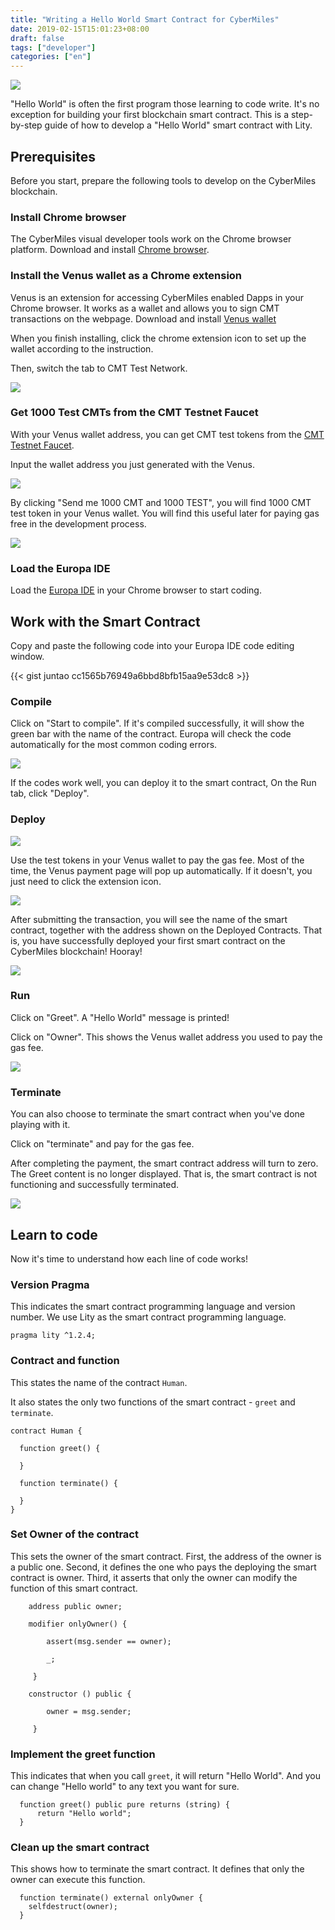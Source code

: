 ```yaml
---
title: "Writing a Hello World Smart Contract for CyberMiles"
date: 2019-02-15T15:01:23+08:00
draft: false
tags: ["developer"]
categories: ["en"]
---
```


![](/images/20190215-helloworld-01.png)

"Hello World" is often the first program those learning to code write. It's no exception for building your first blockchain smart contract. This is a step-by-step guide of how to develop a "Hello World" smart contract with Lity.

## Prerequisites

Before you start, prepare the following tools to develop on the CyberMiles blockchain.

### Install Chrome browser

The CyberMiles visual developer tools work on the Chrome browser platform. Download and install [Chrome browser](https://www.google.com/chrome/).

### Install the Venus wallet as a Chrome extension

Venus is an extension for accessing CyberMiles enabled Dapps in your Chrome browser. It works as a wallet and allows you to sign CMT transactions on the webpage. Download and install [Venus wallet](https://www.cybermiles.io/en-us/blockchain-infrastructure/venus/)

When you finish installing, click the chrome extension icon to set up the wallet according to the instruction.

Then, switch the tab to CMT Test Network.

![](/images/20190215-helloworld-02.png)

### Get 1000 Test CMTs from the CMT Testnet Faucet

With your Venus wallet address, you can get CMT test tokens from the [CMT Testnet Faucet](https://travis-faucet.cybermiles.io/).

Input the wallet address you just generated with the Venus.

![](/images/20190215-helloworld-03.png)

By clicking "Send me 1000 CMT and 1000 TEST", you will find 1000 CMT test token in your Venus wallet. You will find this useful later for paying gas free in the development process.

![](/images/20190215-helloworld-04.png)

### Load the Europa IDE

Load the [Europa IDE](http://europa.cybermiles.io/) in your Chrome browser to start coding.



## Work with the Smart Contract

Copy and paste the following code into your Europa IDE code editing window.

{{< gist juntao cc1565b76949a6bbd8bfb15aa9e53dc8 >}}

### Compile 

Click on "Start to compile". If it's compiled successfully, it will show the green bar with the name of the contract. Europa will check the code automatically for the most common coding errors.

![](/images/20190215-helloworld-05.png)

If the codes work well, you can deploy it to the smart contract, On the Run tab, click "Deploy".

### Deploy 

![](/images/20190215-helloworld-06.png)

Use the test tokens in your Venus wallet to pay the gas fee. Most of the time, the Venus payment page will pop up automatically. If it doesn't, you just need to click the extension icon.

![](/images/20190215-helloworld-07.png)

After submitting the transaction, you will see the name of the smart contract, together with the address shown on the Deployed Contracts. That is, you have successfully deployed your first smart contract on the CyberMiles blockchain! Hooray!

![](/images/20190215-helloworld-08.png)

### Run

Click on "Greet". A "Hello World" message is printed!

Click on "Owner". This shows the Venus wallet address you used to pay the gas fee.

![](/images/20190215-helloworld-09.png)

### Terminate

You can also choose to terminate the smart contract when you've done playing with it.

Click on "terminate" and pay for the gas fee.

After completing the payment, the smart contract address will turn to zero. The Greet content is no longer displayed. That is, the smart contract is not functioning and successfully terminated.

![](/images/20190215-helloworld-10.png)

## Learn to code

Now it's time to understand how each line of code works!

### Version Pragma

This indicates the smart contract programming language and version number. We use Lity as the smart contract programming language.

```sol
pragma lity ^1.2.4;
```

### Contract and function

This states the name of the contract `Human`.

It also states the only two functions of the smart contract - `greet` and `terminate`.

```sol
contract Human {
    
  function greet() {
  
  }

  function terminate() {
  
  }
}
```

### Set Owner of the contract

This sets the owner of the smart contract. First, the address of the owner is a public one. Second, it defines the one who pays the deploying the smart contract is owner. Third, it asserts that only the owner can modify the function of this smart contract.

```sol
    address public owner;    

    modifier onlyOwner() {        

        assert(msg.sender == owner);  

        _;   

     }    

    constructor () public { 

        owner = msg.sender;   

     }
```

### Implement the greet function

This indicates that when you call `greet`, it will return "Hello World". And you can change "Hello world" to any text you want for sure.

```sol
  function greet() public pure returns (string) {
      return "Hello world";
  }
```

### Clean up the smart contract

This shows how to terminate the smart contract. It defines that only the owner can execute this function.

```sol
  function terminate() external onlyOwner {    
    selfdestruct(owner);  
  }
```

